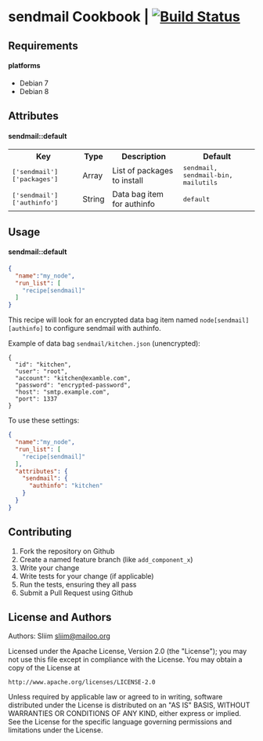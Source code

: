 # sendmail Cookbook | [![Build Status](https://travis-ci.org/sliim-cookbooks/sendmail.svg?branch=master)](https://travis-ci.org/sliim-cookbooks/sendmail) 

## Requirements

#### platforms
- Debian 7
- Debian 8

## Attributes

#### sendmail::default
<table>
  <tr>
    <th>Key</th>
    <th>Type</th>
    <th>Description</th>
    <th>Default</th>
  </tr>
  <tr>
    <td><tt>['sendmail']['packages']</tt></td>
    <td>Array</td>
    <td>List of packages to install</td>
    <td><tt>sendmail, sendmail-bin, mailutils</tt></td>
  </tr>
  <tr>
    <td><tt>['sendmail']['authinfo']</tt></td>
    <td>String</td>
    <td>Data bag item for authinfo</td>
    <td><tt>default</tt></td>
  </tr>
</table>

## Usage

#### sendmail::default

```json
{
  "name":"my_node",
  "run_list": [
    "recipe[sendmail]"
  ]
}
```

This recipe will look for an encrypted data bag item named `node[sendmail][authinfo]` to configure sendmail with authinfo.

Example of data bag `sendmail/kitchen.json` (unencrypted):
```
{
  "id": "kitchen",
  "user": "root",
  "account": "kitchen@examble.com",
  "password": "encrypted-password",
  "host": "smtp.example.com",
  "port": 1337
}
```

To use these settings:
```json
{
  "name":"my_node",
  "run_list": [
    "recipe[sendmail]"
  ],
  "attributes": {
    "sendmail": {
      "authinfo": "kitchen"
    }
  }
}
```

## Contributing

1. Fork the repository on Github
2. Create a named feature branch (like `add_component_x`)
3. Write your change
4. Write tests for your change (if applicable)
5. Run the tests, ensuring they all pass
6. Submit a Pull Request using Github

## License and Authors

Authors: Sliim <sliim@mailoo.org>

Licensed under the Apache License, Version 2.0 (the "License"); you may not use this file except in compliance with the License. You may obtain a copy of the License at

    http://www.apache.org/licenses/LICENSE-2.0

Unless required by applicable law or agreed to in writing, software distributed under the License is distributed on an "AS IS" BASIS, WITHOUT WARRANTIES OR CONDITIONS OF ANY KIND, either express or implied. See the License for the specific language governing permissions and limitations under the License.
